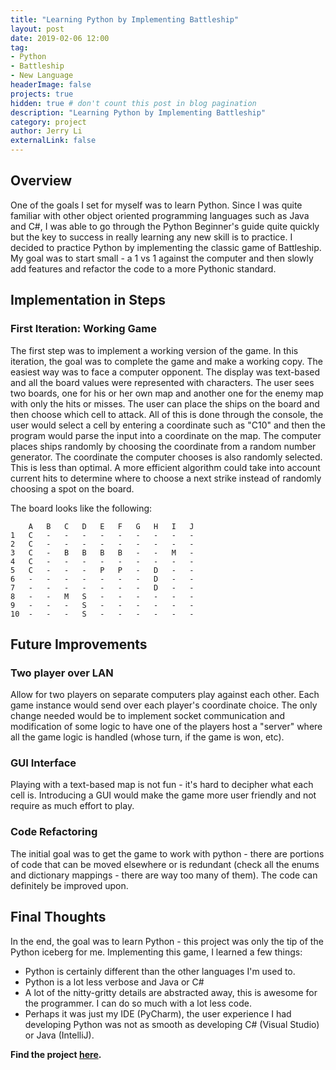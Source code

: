 ```yaml
---
title: "Learning Python by Implementing Battleship"
layout: post
date: 2019-02-06 12:00
tag: 
- Python
- Battleship
- New Language
headerImage: false
projects: true
hidden: true # don't count this post in blog pagination
description: "Learning Python by Implementing Battleship"
category: project
author: Jerry Li
externalLink: false
--- 
```

## Overview
One of the goals I set for myself was to learn Python. Since I was quite familiar with other object oriented programming languages such as Java and C#, I was able to go through the Python Beginner's guide quite quickly but the key to success in really learning any new skill is to practice. I decided to practice Python by implementing the classic game of Battleship. My goal was to start small - a 1 vs 1 against the computer and then slowly add features and refactor the code to a more Pythonic standard.

## Implementation in Steps
### First Iteration: Working Game
The first step was to implement a working version of the game. In this iteration, the goal was to complete the game and make a working copy. The easiest way was to face a computer opponent. The display was text-based and all the board values were represented with characters. The user sees two boards, one for his or her own map and another one for the enemy map with only the hits or misses. The user can place the ships on the board and then choose which cell to attack. All of this is done through the console, the user would select a cell by entering a coordinate such as "C10" and then the program would parse the input into a coordinate on the map. The computer places ships randomly by choosing the coordinate from a random number generator. The coordinate the computer chooses is also randomly selected. This is less than optimal. A more efficient algorithm could take into account current hits to determine where to choose a next strike instead of randomly choosing a spot on the board.

The board looks like the following:
```
    A   B   C   D   E   F   G   H   I   J   
1   C   -   -   -   -   -   -   -   -   -   
2   C   -   -   -   -   -   -   -   -   -   
3   C   -   B   B   B   B   -   -   M   -   
4   C   -   -   -   -   -   -   -   -   -   
5   C   -   -   -   P   P   -   D   -   -   
6   -   -   -   -   -   -   -   D   -   -   
7   -   -   -   -   -   -   -   D   -   -   
8   -   -   M   S   -   -   -   -   -   -   
9   -   -   -   S   -   -   -   -   -   -   
10  -   -   -   S   -   -   -   -   -   -   
```

## Future Improvements
### Two player over LAN
Allow for two players on separate computers play against each other. Each game instance would send over each player's coordinate choice. The only change needed would be to implement socket communication and modification of some logic to have one of the players host a "server" where all the game logic is handled \(whose turn, if the game is won, etc\).

### GUI Interface
Playing with a text-based map is not fun - it's hard to decipher what each cell is. Introducing a GUI would make the game more user friendly and not require as much effort to play.

### Code Refactoring
The initial goal was to get the game to work with python - there are portions of code that can be moved elsewhere or is redundant \(check all the enums and dictionary mappings - there are way too many of them\). The code can definitely be improved upon.

## Final Thoughts
In the end, the goal was to learn Python - this project was only the tip of the Python iceberg for me. Implementing this game, I learned a few things:
* Python is certainly different than the other languages I'm used to.
* Python is a lot less verbose and Java or C#
* A lot of the nitty-gritty details are abstracted away, this is awesome for the programmer. I can do so much with a lot less code.
* Perhaps it was just my IDE \(PyCharm\), the user experience I had developing Python was not as smooth as developing C# \(Visual Studio\) or Java \(IntelliJ\).

**Find the project [here](https://github.com/JerryBLi/Battleship).**

